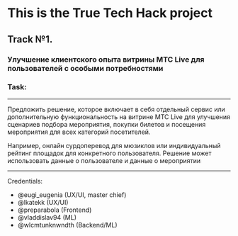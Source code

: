 # This is the True Tech Hack project

## Track №1. 

### Улучшение клиентского опыта витрины МТС Live для пользователей с особыми потребностями

### Task: 

---
Предложить решение, которое включает в себя отдельный сервис или дополнительную
функциональность на витрине МТС Live для улучшения сценариев подбора 
мероприятия, покупки билетов и посещения мероприятия для всех категорий 
посетителей.

Например, онлайн сурдоперевод для мюзиклов или индивидуальный рейтинг площадок 
для конкретного пользователя. Решение может использовать данные о пользователе 
и данные о мероприятии

---



Credentials:

- @eugi_eugenia (UX/UI, master chief)
- @lkatekk (UX/UI)
- @preparabola (Frontend)
- @vladdislav94 (ML)
- @wlcmtunknwndth (Backend/ML)
